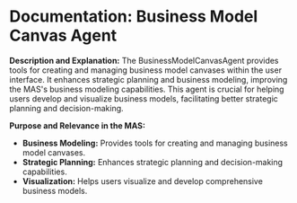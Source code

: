 # Documentation: Business Model Canvas Agent

**Description and Explanation:**
The BusinessModelCanvasAgent provides tools for creating and managing business model canvases within the user interface. It enhances strategic planning and business modeling, improving the MAS's business modeling capabilities. This agent is crucial for helping users develop and visualize business models, facilitating better strategic planning and decision-making.

**Purpose and Relevance in the MAS:**

- **Business Modeling:** Provides tools for creating and managing business model canvases.
- **Strategic Planning:** Enhances strategic planning and decision-making capabilities.
- **Visualization:** Helps users visualize and develop comprehensive business models.